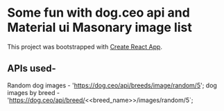 # Some fun with dog.ceo api and Material ui Masonary image list

This project was bootstrapped with [Create React App](https://github.com/facebook/create-react-app).

## APIs used-

Random dog images - 'https://dog.ceo/api/breeds/image/random/5';
dog images by breed - 'https://dog.ceo/api/breed/<<breed_name>>/images/random/5`;
